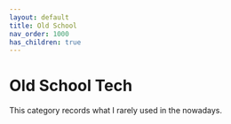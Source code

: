 ```yaml
---
layout: default
title: Old School
nav_order: 1000
has_children: true
---
```


# Old School Tech

This category records what I rarely used in the nowadays.